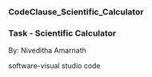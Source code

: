 ###  CodeClause_Scientific_Calculator


### Task - Scientific Calculator

By: Niveditha Amarnath

software-visual studio code
